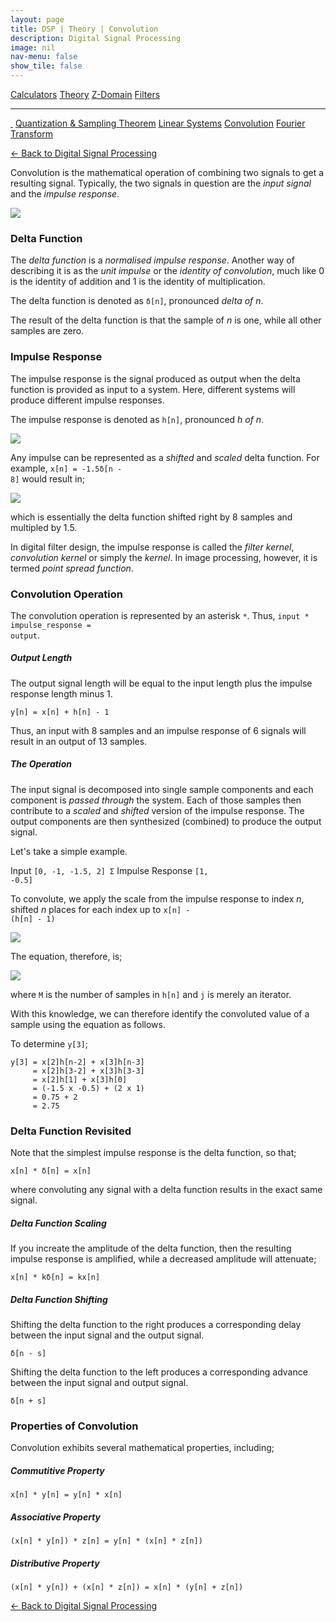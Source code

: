 ```yaml
---
layout: page
title: DSP | Theory | Convolution
description: Digital Signal Processing
image: nil
nav-menu: false
show_tile: false
---
```


<a href="../calculators.html" class="button small">Calculators</a>
<a href="../theory" class="button special small">Theory</a>
<a href="../z-domain" class="button small">Z-Domain</a>
<a href="../filters" class="button small">Filters</a>

<hr />

<a href="./" style="border-bottom: none;"><i class="icon fa-home">&nbsp;</i></a>
<a href="./" class="button small">Quantization & Sampling Theorem</a>
<a href="linear-systems.html" class="button small">Linear Systems</a>
<a href="convolution.html" class="button special small">Convolution</a>
<a href="fourier-transform" class="button small">Fourier Transform</a>

<a href="/digital-signal-processing">&#x2190; Back to Digital Signal Processing</a>

Convolution is the mathematical operation of combining two signals to get a resulting signal. Typically, the two signals in question are the *input signal* and the *impulse response*.

<img src="/assets/images/dsp/convolution.png" />

### Delta Function

The *delta function* is a *normalised impulse response*. Another way of describing it is as the *unit impulse* or the *identity of convolution*, much like 0 is the identity of addition and 1 is the identity of multiplication.

The delta function is denoted as <code>&delta;[n]</code>, pronounced *delta of n*.

The result of the delta function is that the sample of *n* is one, while all other samples are zero.

### Impulse Response

The impulse response is the signal produced as output when the delta function is provided as input to a system. Here, different systems will produce different impulse responses.

The impulse response is denoted as <code>h[n]</code>, pronounced *h of n*.

<img src="/assets/images/dsp/delta-and-impulse.png" />

Any impulse can be represented as a *shifted* and *scaled* delta function. For example, <code>x[n] = -1.5&delta;[n - 8]</code> would result in;

<img src="/assets/images/dsp/delta-shift-scale.png" />

which is essentially the delta function shifted right by 8 samples and multipled by 1.5.

In digital filter design, the impulse response is called the *filter kernel*, *convolution kernel* or simply the *kernel*. In image processing, however, it is termed *point spread function*.

### Convolution Operation

The convolution operation is represented by an asterisk <code>&ast;</code>. Thus, <code>input * impulse_response = output</code>.

##### Output Length

The output signal length will be equal to the input length plus the impulse response length minus 1.

<code>y[n] = x[n] + h[n] - 1</code>

Thus, an input with 8 samples and an impulse response of 6 signals will result in an output of 13 samples.

##### The Operation

The input signal is decomposed into single sample components and each component is *passed through* the system. Each of those samples then contribute to a *scaled* and *shifted* version of the impulse response. The output components are then synthesized (combined) to produce the output signal.

Let's take a simple example.

Input <code>[0, -1, -1.5, 2]  &Sigma;</code>
Impulse Response <code>[1, -0.5]</code>

To convolute, we apply the scale from the impulse response to index *n*, shifted *n* places for each index up to <code>x[n] - (h[n] - 1)</code>

<img src="/assets/images/dsp/output-of-convolution.png" />

The equation, therefore, is;

<img src="/assets/images/dsp/convolution-equation.png" />

where <code>M</code> is the number of samples in <code>h[n]</code> and <code>j</code> is merely an iterator.

With this knowledge, we can therefore identify the convoluted value of a sample using the equation as follows.

To determine <code>y[3]</code>;

    y[3] = x[2]h[n-2] + x[3]h[n-3]
         = x[2]h[3-2] + x[3]h[3-3]
         = x[2]h[1] + x[3]h[0]
         = (-1.5 x -0.5) + (2 x 1)
         = 0.75 + 2
         = 2.75

### Delta Function Revisited

Note that the simplest impulse response is the delta function, so that;

<code>x[n] * &delta;[n] = x[n]</code>

where convoluting any signal with a delta function results in the exact same signal.

##### Delta Function Scaling

If you increate the amplitude of the delta function, then the resulting impulse response is amplified, while a decreased amplitude will attenuate;

<code>x[n] * k&delta;[n] = kx[n]</code>

##### Delta Function Shifting

Shifting the delta function to the right produces a corresponding delay between the input signal and the output signal.

<code>&delta;[n - s]</code>

Shifting the delta function to the left produces a corresponding advance between the input signal and output signal.

<code>&delta;[n + s]</code>

### Properties of Convolution

Convolution exhibits several mathematical properties, including;

##### Commutitive Property

<code>x[n] * y[n] = y[n] * x[n]</code>

##### Associative Property

<code>(x[n] * y[n]) * z[n] = y[n] * (x[n] * z[n])</code>

##### Distributive Property

<code>(x[n] * y[n]) + (x[n] * z[n]) = x[n] * (y[n] + z[n])</code>

<a href="/digital-signal-processing">&#x2190; Back to Digital Signal Processing</a>
